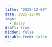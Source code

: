 ```yaml
---
title: "2025-12-09"
date: 2025-12-09
tags:
  - Daily
draft: true
hidden: false
disable_feed: false
---
```


